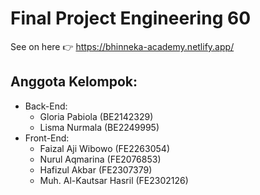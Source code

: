 # Final Project Engineering 60
See on here :point_right: https://bhinneka-academy.netlify.app/

## Anggota Kelompok:
* Back-End:
    - Gloria Pabiola (BE2142329)
    - Lisma Nurmala (BE2249995)
* Front-End:
    - Faizal Aji Wibowo (FE2263054)
    - Nurul Aqmarina (FE2076853)
    - Hafizul Akbar (FE2307379)
    - Muh. Al-Kautsar Hasril (FE2302126)
